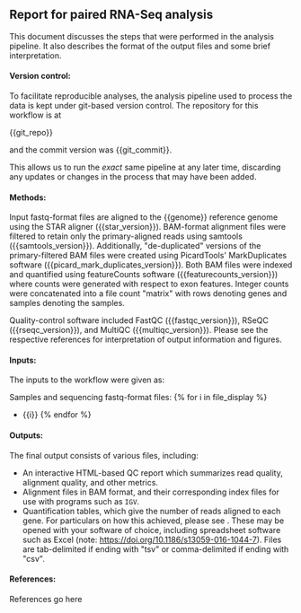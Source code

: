 ## Report for paired RNA-Seq analysis


This document discusses the steps that were performed in the analysis pipeline.  It also describes the format of the output files and some brief interpretation.


#### Version control:
To facilitate reproducible analyses, the analysis pipeline used to process the data is kept under git-based version control.  The repository for this workflow is at 

{{git_repo}}

and the commit version was {{git_commit}}.

This allows us to run the *exact* same pipeline at any later time, discarding any updates or changes in the process that may have been added.  


#### Methods:

Input fastq-format files are aligned to the {{genome}} reference genome using the STAR aligner ({{star_version}}).  BAM-format alignment files were filtered to retain only the primary-aligned reads using samtools ({{samtools_version}}).  Additionally, "de-duplicated" versions of the primary-filtered BAM files were created using PicardTools' MarkDuplicates software ({{picard_mark_duplicates_version}}).  Both BAM files were indexed and quantified using featureCounts software ({{featurecounts_version}}) where counts were generated with respect to exon features.  Integer counts were concatenated into a file count "matrix" with rows denoting genes and samples denoting the samples.

Quality-control software included FastQC ({{fastqc_version}}), RSeQC ({{rseqc_version}}), and MultiQC ({{multiqc_version}}).  Please see the respective references for interpretation of output information and figures. 

#### Inputs:
The inputs to the workflow were given as:

Samples and sequencing fastq-format files:
{% for i in file_display %}
  - {{i}}
{% endfor %}

#### Outputs:

The final output consists of various files, including:
- An interactive HTML-based QC report which summarizes read quality, alignment quality, and other metrics.
- Alignment files in BAM format, and their corresponding index files for use with programs such as `IGV`.
- Quantification tables, which give the number of reads aligned to each gene.  For particulars on how this achieved, please see .  These may be opened with your software of choice, including spreadsheet software such as Excel (note: https://doi.org/10.1186/s13059-016-1044-7).  Files are tab-delimited if ending with "tsv" or comma-delimited if ending with "csv".

#### References:

References go here

